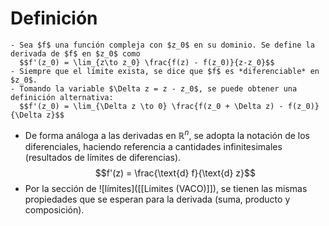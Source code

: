 # Definición
	- Sea $f$ una función compleja con $z_0$ en su dominio. Se define la derivada de $f$ en $z_0$ como
	  $$f'(z_0) = \lim_{z\to z_0} \frac{f(z) - f(z_0)}{z-z_0}$$
	- Siempre que el límite exista, se dice que $f$ es *diferenciable* en $z_0$.
	- Tomando la variable $\Delta z = z - z_0$, se puede obtener una definición alternativa:
	  $$f'(z_0) = \lim_{\Delta z \to 0} \frac{f(z_0 + \Delta z) - f(z_0)}{\Delta z}$$
- De forma análoga a las derivadas en $\mathbb{R}^n$, se adopta la notación de los diferenciales, haciendo referencia a cantidades infinitesimales (resultados de límites de diferencias).
  $$f'(z) = \frac{\text{d} f}{\text{d} z}$$
- Por la sección de ![límites]([[Límites (VACO)]]), se tienen las mismas propiedades que se esperan para la derivada (suma, producto y composición).